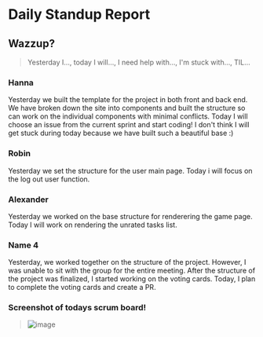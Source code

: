 # Daily Standup Report

## Wazzup?
> Yesterday I…, today I will…, I need help with…, I'm stuck with…, TIL…

### Hanna
Yesterday we built the template for the project in both front and back end. We have broken down the site into components and built the structure so can work on the individual components with minimal conflicts. Today I will choose an issue from the current sprint and start coding! I don't think I will get stuck during today because we have built such a beautiful base :)

### Robin
Yesterday we set the structure for the user main page. Today i will focus on the log out user function.

### Alexander
Yesterday we worked on the base structure for renderering the game page. Today I will work on rendering the unrated tasks list.

### Name 4
Yesterday, we worked together on the structure of the project. However, I was unable to sit with the group for the entire meeting. After the structure of the project was finalized, I started working on the voting cards. Today, I plan to complete the voting cards and create a PR. 

### Screenshot of todays scrum board!
> ![image](https://user-images.githubusercontent.com/114922902/236393891-063f602f-ff24-416c-af9f-1faef6d8b3d8.png)
